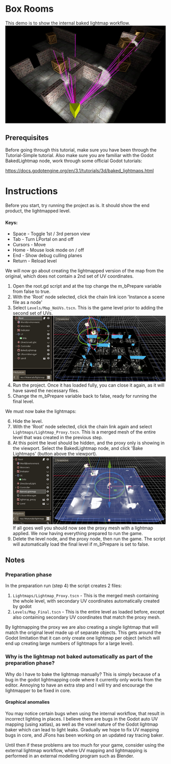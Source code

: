 # Box Rooms
This demo is to show the internal baked lightmap workflow.
![boxrooms](Images/lportal_boxrooms.jpg)

## Prerequisites
Before going through this tutorial, make sure you have been through the Tutorial-Simple tutorial. Also make sure you are familiar with the Godot BakedLightmap node, work through some official Godot tutorials:

https://docs.godotengine.org/en/3.1/tutorials/3d/baked_lightmaps.html

# Instructions

Before you start, try running the project as is. It should show the end product, the lightmapped level.

#### Keys:
* Space - Toggle 1st / 3rd person view
* Tab - Turn LPortal on and off
* Cursors - Move
* Home - Mouse look mode on / off
* End - Show debug culling planes
* Return - Reload level

We will now go about creating the lightmapped version of the map from the original, which does not contain a 2nd set of UV coordinates.

1) Open the root.gd script and at the top change the m_bPrepare variable from false to true.
2) With the 'Root' node selected, click the chain link icon 'Instance a scene file as a node'
3) Select `Levels/Map_NoUVs.tscn`. This is the game level prior to adding the second set of UVs.
![prepare](Images/prepare.jpg)
4) Run the project. Once it has loaded fully, you can close it again, as it will have saved the necessary files.
5) Change the m_bPrepare variable back to false, ready for running the final level.

We must now bake the lightmaps:

6) Hide the level.
7) With the 'Root' node selected, click the chain link again and select `Lightmaps/Lightmap_Proxy.tscn`. This is a merged mesh of the entire level that was created in the previous step.
8) At this point the level should be hidden, and the proxy only is showing in the viewport. Select the BakedLightmap node, and click 'Bake Lightmaps' (button above the viewport).
![bake_proxy](Images/bake_proxy.jpg)
If all goes well you should now see the proxy mesh with a lightmap applied. We now having everything prepared to run the game.
9) Delete the level node, and the proxy node, then run the game. The script will automatically load the final level if m_bPrepare is set to false.

## Notes

### Preparation phase
In the preparation run (step 4) the script creates 2 files:
1) `Lightmaps/Lightmap_Proxy.tscn` - This is the merged mesh containing the whole level, with secondary UV coordinates automatically created by godot
2) `Levels/Map_Final.tscn` - This is the entire level as loaded before, except also containing secondary UV coordinates that match the proxy mesh.

By lightmapping the proxy we are also creating a single lightmap that will match the original level made up of separate objects. This gets around the Godot limitation that it can only create one lightmap per object (which will end up creating large numbers of lightmaps for a large level).

### Why is the lightmap not baked automatically as part of the preparation phase?
Why do I have to bake the lightmap manually? This is simply because of a bug in the godot lightmapping code where it currently only works from the editor. Annoying to have an extra step and I will try and encourage the lightmapper to be fixed in core.

#### Graphical anomalies
You may notice certain bugs when using the internal workflow, that result in incorrect lighting in places. I believe there are bugs in the Godot auto UV mapping (using xatlas), as well as the voxel nature of the Godot lightmap baker which can lead to light leaks. Gradually we hope to fix UV mapping bugs in core, and JFons has been working on an updated ray tracing baker.

Until then if these problems are too much for your game, consider using the external lightmap workflow, where UV mapping and lightmapping is performed in an external modelling program such as Blender.
